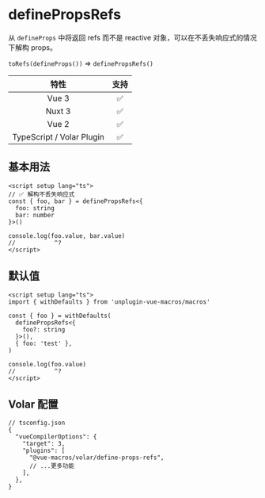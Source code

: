 # definePropsRefs

<StabilityLevel level="stable" />

从 `defineProps` 中将返回 refs 而不是 reactive 对象，可以在不丢失响应式的情况下解构 props。

`toRefs(defineProps())` => `definePropsRefs()`

|           特性            |        支持        |
| :-----------------------: | :----------------: |
|           Vue 3           | :white_check_mark: |
|          Nuxt 3           | :white_check_mark: |
|           Vue 2           | :white_check_mark: |
| TypeScript / Volar Plugin | :white_check_mark: |

## 基本用法

```vue twoslash {2-3,8}
<script setup lang="ts">
// ✅ 解构不丢失响应式
const { foo, bar } = definePropsRefs<{
  foo: string
  bar: number
}>()

console.log(foo.value, bar.value)
//           ^?
</script>
```

## 默认值

```vue twoslash {2-3,8}
<script setup lang="ts">
import { withDefaults } from 'unplugin-vue-macros/macros'

const { foo } = withDefaults(
  definePropsRefs<{
    foo?: string
  }>(),
  { foo: 'test' },
)

console.log(foo.value)
//           ^?
</script>
```

## Volar 配置

```jsonc {6}
// tsconfig.json
{
  "vueCompilerOptions": {
    "target": 3,
    "plugins": [
      "@vue-macros/volar/define-props-refs",
      // ...更多功能
    ],
  },
}
```
